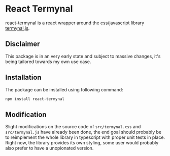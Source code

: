 # React Termynal

react-termynal is a react wrapper around the css/javascript library [termynal.js](https://github.com/ines/termynal).

## Disclaimer

This package is in an very early state and subject to massive changes, it's being tailored towards my own use case.

## Installation

The package can be installed using following command:

```bash
npm install react-termynal
```

## Modification

Slight modifications on the source code of `src/termynal.css` and `src/termynal.js` have already been done, the end goal should probably be to reimplement the whole library in typescript with proper unit tests in place. Right now, the library provides its own styling, some user would probably also prefer to have a unopionated version.